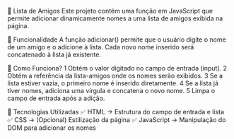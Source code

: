 👥 Lista de Amigos
Este projeto contém uma função em JavaScript que permite adicionar dinamicamente nomes a uma lista de amigos exibida na página.

📌 Funcionalidade
A função adicionar() permite que o usuário digite o nome de um amigo e o adicione à lista. Cada novo nome inserido será concatenado à lista já existente.

🔧 Como Funciona?
1️ Obtém o valor digitado no campo de entrada (input).
2️ Obtém a referência da lista-amigos onde os nomes serão exibidos.
3️ Se a lista estiver vazia, o primeiro nome é inserido diretamente.
4️ Se a lista já tiver nomes, adiciona uma vírgula e concatena o novo nome.
5️ Limpa o campo de entrada após a adição.

📝 Tecnologias Utilizadas
✅ HTML → Estrutura do campo de entrada e lista
✅ CSS → (Opcional) Estilização da página
✅ JavaScript → Manipulação do DOM para adicionar os nomes
